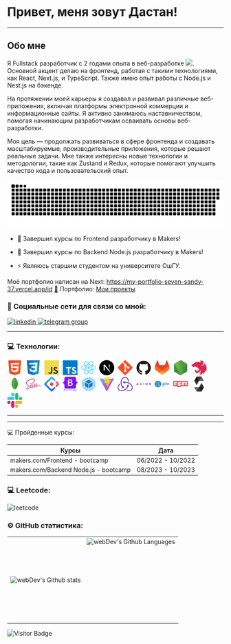 # Привет, меня зовут Дастан!

---
## Обо мне

Я Fullstack разработчик с 2 годами опыта в веб-разработке <img src="https://media.giphy.com/media/WUlplcMpOCEmTGBtBW/giphy.gif" width="30px">. Основной акцент делаю на фронтенд, работая с такими технологиями, как React, Next.js, и TypeScript. Также имею опыт работы с Node.js и Nest.js на бэкенде.

На протяжении моей карьеры я создавал и развивал различные веб-приложения, включая платформы электронной коммерции и информационные сайты. Я активно занимаюсь наставничеством, помогая начинающим разработчикам осваивать основы веб-разработки.

Моя цель — продолжать развиваться в сфере фронтенда и создавать масштабируемые, производительные приложения, которые решают реальные задачи. Мне также интересны новые технологии и методологии, такие как Zustand и Redux, которые помогают улучшить качество кода и пользовательский опыт.


<p align="center">
 <img width="600" src="assets/github-snake.svg" alt="snake"/>
</p>

- :seedling: Завершил курсы по Frontend разработчику в Makers!

- :seedling: Завершил курсы по Backend Node.js разработчику в Makers!

- :zap: Являюсь старшим студентом на университете ОшГУ.

Моё портфолио написан на Next: https://my-portfolio-seven-sandy-37.vercel.app/id
<a href="https://my-portfolio-seven-sandy-37.vercel.app/id" target="_blank">🔗</a> Портфолио: <a href="https://my-portfolio-seven-sandy-37.vercel.app/id" target="_blank">Мои проекты</a>

### 🤝 Социальные сети для связи со мной:

  <div id="badges">
    <a href="https://www.linkedin.com/in/dastan-nurgazy-uulu-33aa512a0/" target="_blank">
      <img src="https://cdn-icons-png.flaticon.com/512/2504/2504799.png" width="35" height="35" alt="linkedin" />
    </a>
    <a href="https://web.telegram.org/a/" target="_blank">
      <img src="https://cdn-icons-png.flaticon.com/512/2111/2111646.png" width="35" height="35" alt="telegram group" />
    </a>
  </div>

---

### 💻 Технологии:

<div>
  <img src="https://github.com/devicons/devicon/blob/master/icons/html5/html5-original.svg" title="html5" alt="html5" width="35" height="35"/>&nbsp
  <img src="https://github.com/devicons/devicon/blob/master/icons/css3/css3-original.svg" title="css" alt="css" width="35" height="35"/>&nbsp
  <img src="https://github.com/devicons/devicon/blob/master/icons/javascript/javascript-original.svg" title="javascript" alt="javascript" width="35" height="35"/>&nbsp
  <img src="https://github.com/devicons/devicon/blob/master/icons/typescript/typescript-original.svg" title="typescript" alt="typescript" width="35" height="35"/>&nbsp
  <img src="https://github.com/devicons/devicon/blob/master/icons/react/react-original.svg" title="reactjs" alt="reactjs" width="35" height="35"/>&nbsp
  <img src="https://github.com/devicons/devicon/blob/master/icons/nextjs/nextjs-original.svg" title="nextjs" alt="nextjs" width="35" height="35"/>&nbsp
  <img src="https://github.com/devicons/devicon/blob/master/icons/git/git-original.svg" title="git" alt="git" width="35" height="35"/>&nbsp
  <img src="https://github.com/devicons/devicon/blob/master/icons/github/github-original.svg" title="github" alt="github" width="35" height="35"/>&nbsp
  <img src="https://github.com/devicons/devicon/blob/master/icons/gitlab/gitlab-original.svg" title="gitlab" alt="gitlab" width="35" height="35"/>&nbsp
  <img src="https://github.com/devicons/devicon/blob/master/icons/nodejs/nodejs-original.svg" title="nodejs" alt="nodejs" width="35" height="35"/>&nbsp
  <img src="https://github.com/devicons/devicon/blob/master/icons/nestjs/nestjs-original.svg" title="nestjs" alt="nestjs" width="35" height="35"/>&nbsp
  <img src="https://github.com/devicons/devicon/blob/master/icons/mongodb/mongodb-original.svg" title="mongodb" alt="mongodb" width="35" height="35"/>&nbsp
  <img src="https://github.com/devicons/devicon/blob/master/icons/sass/sass-original.svg" title="sass/scss" alt="sass/scss" width="35" height="35"/>&nbsp;
  <img src="https://github.com/devicons/devicon/blob/master/icons/antdesign/antdesign-original.svg" title="antdesign" alt="antdesign" width="35" height="35"/>&nbsp;
  <img src="https://github.com/devicons/devicon/blob/master/icons/bootstrap/bootstrap-original-wordmark.svg" title="bootstrap" alt="bootstrap" width="35" height="35"/>&nbsp;
  <img src="https://github.com/devicons/devicon/blob/master/icons/webpack/webpack-original.svg" title="webpack" alt="webpack" width="35" height="35"/>&nbsp;
  <img src="https://github.com/devicons/devicon/blob/master/icons/vitejs/vitejs-original.svg" title="vitejs" alt="vitejs" width="35" height="35"/>&nbsp;
  <img src="https://github.com/devicons/devicon/blob/master/icons/redux/redux-original.svg" title="redux" alt="redux" width="35" height="35"/>&nbsp;
  <img src="https://github.com/devicons/devicon/blob/master/icons/axios/axios-plain-wordmark.svg" title="axios" alt="axios" width="35" height="35"/>&nbsp;
  <img src="https://github.com/devicons/devicon/blob/master/icons/yarn/yarn-original-wordmark.svg" title="yarn" alt="yarn" width="35" height="35"/>&nbsp;
  <img src="https://github.com/devicons/devicon/blob/master/icons/npm/npm-original-wordmark.svg" title="npm" alt="npm" width="35" height="35"/>&nbsp;
  <img src="https://github.com/devicons/devicon/blob/master/icons/solidity/solidity-original.svg" title="solidity" alt="solidity" width="35" height="35"/>&nbsp;
  <img src="https://github.com/devicons/devicon/blob/master/icons/slack/slack-original.svg" title="slack" alt="slack" width="35" height="35"/>&nbsp;
</div>

---

---

💻 Пройденные курсы:

| Курсы                                                           | Дата              |
| ----------------------------------------------------------------| :---------------: |
| makers.com/Frontend - bootcamp                                  | 06/2022 - 10/2022 |
| makers.com/Backend Node.js - bootcamp                                   | 08/2023 - 10/2023 |


### 💻 Leetcode:

![leetcode](https://leetcode.com/nurgazyuuludastan/)

### ⚙️ GitHub статистика:

<table>
  <tr>
    <td>
      <img align="left" src="http://github-readme-streak-stats.herokuapp.com?user=Dastan0307&theme=dark&background=000000" alt="webDev's Github stats" />
    </td>
    <td>
      <img height="195px" align="right" alt="webDev's Github Languages" src="https://github-readme-stats-sigma-five.vercel.app/api/top-langs/?username=Dastan0307&layout=compact&theme=vision-friendly-dark" />
    </td>
  </tr>
</table>

![Visitor Badge](https://visitor-badge.laobi.icu/badge?page_id=filimonovalexey)
